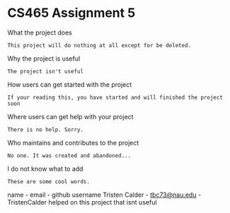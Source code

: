 # CS465 Assignment 5


What the project does
 
	This project will do nothing at all except for be deleted.
 
Why the project is useful
 
	The project isn't useful

How users can get started with the project

	If your reading this, you have started and will finished the project soon

Where users can get help with your project

	There is no help. Sorry.

Who maintains and contributes to the project

	No one. It was created and abandoned...
	
I do not know what to add

	These are some cool words.

name - email - github username
Tristen Calder - tbc73@nau.edu - TristenCalder 
helped on this project that isnt useful
